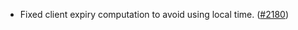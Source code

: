 - Fixed client expiry computation to avoid using local time.
  ([#2180](https://github.com/informalsystems/ibc-rs/issues/2180))